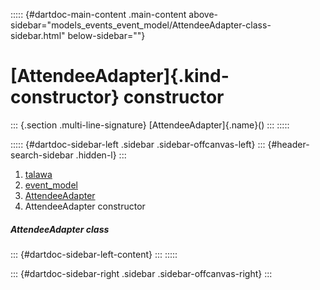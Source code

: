 ::::: {#dartdoc-main-content .main-content above-sidebar="models_events_event_model/AttendeeAdapter-class-sidebar.html" below-sidebar=""}
<div>

# [AttendeeAdapter]{.kind-constructor} constructor

</div>

::: {.section .multi-line-signature}
[AttendeeAdapter]{.name}()
:::
:::::

::::: {#dartdoc-sidebar-left .sidebar .sidebar-offcanvas-left}
::: {#header-search-sidebar .hidden-l}
:::

1.  [talawa](../../index.html)
2.  [event_model](../../models_events_event_model/)
3.  [AttendeeAdapter](../../models_events_event_model/AttendeeAdapter-class.html)
4.  AttendeeAdapter constructor

##### AttendeeAdapter class

::: {#dartdoc-sidebar-left-content}
:::
:::::

::: {#dartdoc-sidebar-right .sidebar .sidebar-offcanvas-right}
:::
